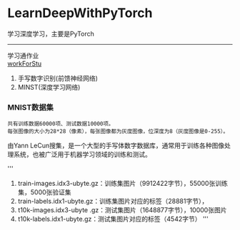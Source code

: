# LearnDeepWithPyTorch

学习深度学习，主要是PyTorch

----

学习通作业  
[workForStu](./code/workForStu)

1. 手写数字识别(前馈神经网络)
2. MINST(深度学习网络)


### MNIST数据集

    共有训练数据60000项、测试数据10000项。
    每张图像的大小为28*28（像素），每张图像都为灰度图像，位深度为8（灰度图像是0-255）。  

由Yann LeCun搜集，是一个大型的手写体数字数据库，通常用于训练各种图像处理系统，也被广泛用于机器学习领域的训练和测试。  

'''
1. train-images.idx3-ubyte.gz：训练集图片（9912422字节），55000张训练集，5000张验证集
2. train-labels.idx1-ubyte.gz：训练集图片对应的标签（28881字节），
3. t10k-images.idx3-ubyte .gz：测试集图片（1648877字节），10000张图片
4. t10k-labels.idx1-ubyte.gz：测试集图片对应的标签（4542字节）
'''

